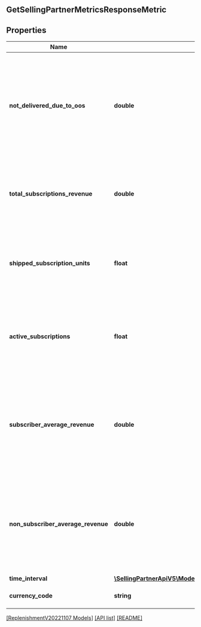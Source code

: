 ## GetSellingPartnerMetricsResponseMetric

## Properties

Name | Type | Description | Notes
------------ | ------------- | ------------- | -------------
**not_delivered_due_to_oos** | **double** | The percentage of items that were not shipped out of the total shipped units over a period of time due to being out of stock. Applicable only for the PERFORMANCE timePeriodType. | [optional]
**total_subscriptions_revenue** | **double** | The revenue generated from subscriptions over a period of time. Applicable for both the PERFORMANCE and FORECAST timePeriodType. | [optional]
**shipped_subscription_units** | **float** | The number of units shipped to the subscribers over a period of time. Applicable for both the PERFORMANCE and FORECAST timePeriodType. | [optional]
**active_subscriptions** | **float** | The number of active subscriptions present at the end of the period. Applicable only for the PERFORMANCE timePeriodType. | [optional]
**subscriber_average_revenue** | **double** | The average revenue per subscriber of the program over a period of past 12 months for sellers and 6 months for vendors. Applicable only for the PERFORMANCE timePeriodType. | [optional]
**non_subscriber_average_revenue** | **double** | The average revenue per non-subscriber of the program over a period of past 12 months for sellers and 6 months for vendors. Applicable only for the PERFORMANCE timePeriodType. | [optional]
**time_interval** | [**\SellingPartnerApiV5\Model\ReplenishmentV20221107\TimeInterval**](TimeInterval.md) |  | [optional]
**currency_code** | **string** | The currency code in ISO 4217 format. | [optional]

[[ReplenishmentV20221107 Models]](../) [[API list]](../../Api) [[README]](../../../README.md)
